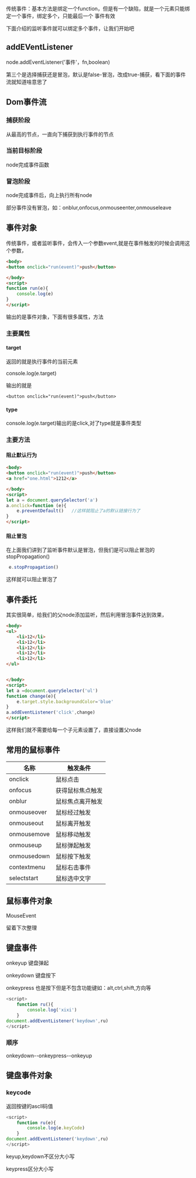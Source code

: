 传统事件：基本方法是绑定一个function，但是有一个缺陷，就是一个元素只能绑定一个事件，绑定多个，只能最后一个 事件有效

下面介绍的监听事件就可以绑定多个事件，让我们开始吧

## addEVentListener

node.addEventListener('事件'，fn,boolean)

第三个是选择捕获还是冒泡，默认是false-冒泡，改成true-捕获，看下面的事件流就知道啥意思了

## Dom事件流

### 捕获阶段

从最高的节点，一直向下捕获到执行事件的节点

### 当前目标阶段

node完成事件函数

### 冒泡阶段

node完成事件后，向上执行所有node

部分事件没有冒泡，如：onblur,onfocus,onmouseenter,onmouseleave

## 事件对象

传统事件，或者监听事件，会传入一个参数event,就是在事件触发的时候会调用这个参数，

```html
<body>
<button onclick="run(event)">push</button>

</body>
<script>
function run(e){
    console.log(e)
}
</script>
```

输出的是事件对象，下面有很多属性，方法

### 主要属性

#### target

返回的就是执行事件的当前元素

console.log(e.target)

输出的就是

```
<button onclick="run(event)">push</button>
```

#### type

console.log(e.target)输出的是click,对了type就是事件类型

### 主要方法

#### 阻止默认行为

```html
<body>
<button onclick="run(event)">push</button>
<a href="one.html">1212</a>

</body>
<script>
let a = document.querySelector('a')
a.onclick=function (e){
    e.preventDefault()   //这样就阻止了a的默认链接行为了
}
</script>
```

#### 阻止冒泡

在上面我们讲到了监听事件默认是冒泡，但我们是可以阻止冒泡的stopPropagation()

```js
 e.stopPropagation()
```

这样就可以阻止冒泡了

## 事件委托

其实很简单，给我们的父node添加监听，然后利用冒泡事件达到效果，

```html
<body>
<ul>
    <li>12</li>
    <li>12</li>
    <li>12</li>
    <li>12</li>
    <li>12</li>
</ul>


</body>
<script>
let a =document.querySelector('ul')
function change(e){
    e.target.style.backgroundColor='blue'
}
a.addEventListener('click',change)
</script>
```

这样我们就不需要给每一个子元素设置了，直接设置父node

## 常用的鼠标事件

| 名称        | 触发条件         |
| ----------- | ---------------- |
| onclick     | 鼠标点击         |
| onfocus     | 获得鼠标焦点触发 |
| onblur      | 鼠标焦点离开触发 |
| onmouseover | 鼠标经过触发     |
| onmouseout  | 鼠标离开触发     |
| onmousemove | 鼠标移动触发     |
| onmouseup   | 鼠标弹起触发     |
| onmousedown | 鼠标按下触发     |
| contextmenu | 鼠标右击事件     |
| selectstart | 鼠标选中文字     |

## 鼠标事件对象

MouseEvent

留着下次整理

## 键盘事件

onkeyup  键盘弹起

onkeydown 键盘按下

onkeypress 也是按下但是不包含功能键如：alt,ctrl,shift,方向等

```js
<script>
    function ru(){
        console.log('xixi')
    }
document.addEventListener('keydown',ru)
</script>
```

### 顺序

onkeydown--onkeypress--onkeyup

## 键盘事件对象

### keycode

返回按键的ascll码值

```js
<script>
    function ru(e){
        console.log(e.keyCode)
    }
document.addEventListener('keydown',ru)
</script>
```

keyup,keydown不区分大小写

keypress区分大小写

